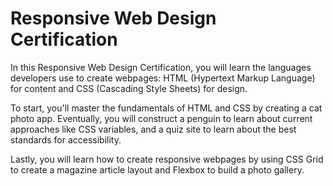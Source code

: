 # Responsive Web Design Certification
In this Responsive Web Design Certification, you will learn the languages developers use to create webpages: HTML (Hypertext Markup Language) for content and CSS (Cascading Style Sheets) for design.

To start, you'll master the fundamentals of HTML and CSS by creating a cat photo app. Eventually, you will construct a penguin to learn about current approaches like CSS variables, and a quiz site to learn about the best standards for accessibility.

Lastly, you will learn how to create responsive webpages by using CSS Grid to create a magazine article layout and Flexbox to build a photo gallery.
